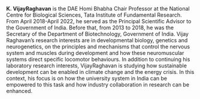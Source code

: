 <b>K. VijayRaghavan</b> is the DAE Homi Bhabha Chair Professor at the National Centre for Biological Sciences, Tata Institute of Fundamental Research. From April 2018-April 2022, he served as the Principal Scientific Advisor to the Government of India. Before that, from 2013 to 2018, he was the Secretary of the Department of Biotechnology, Government of India. Vijay Raghavan’s research interests are in developmental biology, genetics and neurogenetics, on the principles and mechanisms that control the nervous system and muscles during development and how these neuromuscular systems direct specific locomotor behaviours. In addition to continuing his laboratory research interests, VijayRaghavan is studying how sustainable development can be enabled in climate change and the energy crisis. In this context, his focus is on how the university system in India can be empowered to this task and how industry collaboration in research can be enhanced. 


